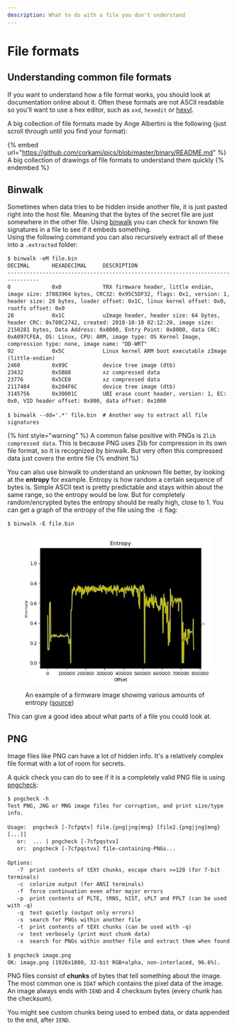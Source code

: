 ```yaml
---
description: What to do with a file you don't understand
---
```


# File formats

## Understanding common file formats

If you want to understand how a file format works, you should look at documentation online about it. Often these formats are not ASCII readable so you'll want to use a hex editor, such as `xxd`, `hexedit` or [hexyl](https://github.com/sharkdp/hexyl).&#x20;

A big collection of file formats made by Ange Albertini is the following (just scroll through until you find your format):

{% embed url="https://github.com/corkami/pics/blob/master/binary/README.md" %}
A big collection of drawings of file formats to understand them quickly
{% endembed %}

## Binwalk

Sometimes when data tries to be hidden inside another file, it is just pasted right into the host file. Meaning that the bytes of the secret file are just somewhere in the other file. Using [binwalk](https://github.com/ReFirmLabs/binwalk) you can check for known file signatures in a file to see if it embeds something. \
Using the following command you can also recursively extract all of these into a `.extracted` folder:

```shell-session
$ binwalk -eM file.bin
DECIMAL       HEXADECIMAL     DESCRIPTION
--------------------------------------------------------------------------------
0             0x0             TRX firmware header, little endian, image size: 37883904 bytes, CRC32: 0x95C5DF32, flags: 0x1, version: 1, header size: 28 bytes, loader offset: 0x1C, linux kernel offset: 0x0, rootfs offset: 0x0
28            0x1C            uImage header, header size: 64 bytes, header CRC: 0x780C2742, created: 2018-10-10 02:12:20, image size: 2150281 bytes, Data Address: 0x8000, Entry Point: 0x8000, data CRC: 0xA097CFEA, OS: Linux, CPU: ARM, image type: OS Kernel Image, compression type: none, image name: "DD-WRT"
92            0x5C            Linux kernel ARM boot executable zImage (little-endian)
2460          0x99C           device tree image (dtb)
23432         0x5B88          xz compressed data
23776         0x5CE0          xz compressed data
2117484       0x204F6C        device tree image (dtb)
3145756       0x30001C        UBI erase count header, version: 1, EC: 0x0, VID header offset: 0x800, data offset: 0x1000

$ binwalk --dd='.*' file.bin  # Another way to extract all file signatures
```

{% hint style="warning" %}
A common false positive with PNGs is `Zlib compressed data`. This is because PNG uses Zlib for compression in its own file format, so it is recognized by binwalk. But very often this compressed data just covers the entire file
{% endhint %}

You can also use binwalk to understand an unknown file better, by looking at the **entropy** for example. Entropy is how random a certain sequence of bytes is. Simple ASCII text is pretty predictable and stays within about the same range, so the entropy would be low. But for completely random/encrypted bytes the entropy should be really high, close to 1. You can get a graph of the entropy of the file using the `-E` flag:

```shell-session
$ binwalk -E file.bin
```

<figure><img src="../.gitbook/assets/image (42).png" alt=""><figcaption><p>An example of a firmware image showing various amounts of entropy (<a href="https://allabouttesting.org/short-tutorial-firmware-analysis-tool-binwalk/">source</a>)</p></figcaption></figure>

This can give a good idea about what parts of a file you could look at.&#x20;

## PNG

Image files like PNG can have a lot of hidden info. It's a relatively complex file format with a lot of room for secrets.&#x20;

A quick check you can do to see if it is a completely valid PNG file is using [pngcheck](http://www.libpng.org/pub/png/apps/pngcheck.html):

```shell-session
$ pngcheck -h
Test PNG, JNG or MNG image files for corruption, and print size/type info.

Usage:  pngcheck [-7cfpqtv] file.{png|jng|mng} [file2.{png|jng|mng} [...]]
   or:  ... | pngcheck [-7cfpqstvx]
   or:  pngcheck [-7cfpqstvx] file-containing-PNGs...

Options:
   -7  print contents of tEXt chunks, escape chars >=128 (for 7-bit terminals)
   -c  colorize output (for ANSI terminals)
   -f  force continuation even after major errors
   -p  print contents of PLTE, tRNS, hIST, sPLT and PPLT (can be used with -q)
   -q  test quietly (output only errors)
   -s  search for PNGs within another file
   -t  print contents of tEXt chunks (can be used with -q)
   -v  test verbosely (print most chunk data)
   -x  search for PNGs within another file and extract them when found

$ pngcheck image.png
OK: image.png (1920x1080, 32-bit RGB+alpha, non-interlaced, 96.6%).
```

PNG files consist of **chunks** of bytes that tell something about the image. The most common one is `IDAT` which contains the pixel data of the image. An image always ends with `IEND` and 4 checksum bytes (every chunk has the checksum).&#x20;

You might see custom chunks being used to embed data, or data appended to the end, after `IEND`.&#x20;
